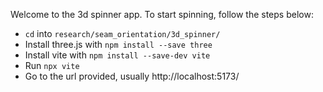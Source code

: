 Welcome to the 3d spinner app. To start spinning, follow the steps below:
- `cd` into `research/seam_orientation/3d_spinner/`
- Install three.js with `npm install --save three`
- Install vite with `npm install --save-dev vite`
- Run `npx vite`
- Go to the url provided, usually http://localhost:5173/
